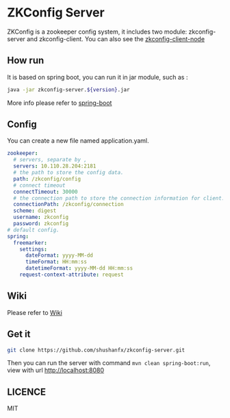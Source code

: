 # ZKConfig Server
ZKConfig is a zookeeper config system, it includes two module: zkconfig-server and zkconfig-client.
You can also see the [zkconfig-client-node](https://github.com/shushanfx/zkconfig-client-node)

## How run
It is based on spring boot, you can run it in jar module, such as :
```bash
java -jar zkconfig-server.${version}.jar 
```
More info please refer to [spring-boot](https://projects.spring.io/spring-boot/)

## Config
You can create a new file named application.yaml.
```yaml
zookeeper:
  # servers, separate by ,
  servers: 10.110.28.204:2181
  # the path to store the config data.
  path: /zkconfig/config
  # connect timeout
  connectTimeout: 30000
  # the connection path to store the connection information for client. 
  connectionPath: /zkconfig/connection
  scheme: digest
  username: zkconfig
  password: zkconfig
# default config.
spring:
  freemarker:
    settings:
      dateFormat: yyyy-MM-dd
      timeFormat: HH:mm:ss
      datetimeFormat: yyyy-MM-dd HH:mm:ss
    request-context-attribute: request
```

## Wiki
Please refer to [Wiki](https://github.com/shushanfx/zkconfig-server/wiki)

## Get it
```bash
git clone https://github.com/shushanfx/zkconfig-server.git
```
Then you can run the server with command `mvn clean spring-boot:run`, view with url [http://localhost:8080](http://localhost:8080)

## LICENCE
MIT
